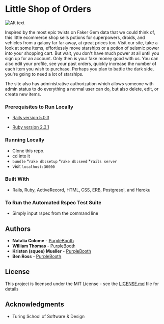# Little Shop of Orders

![Alt text](https://raw.github.com/Benja-Ross/little-shop/app/screen-shots/little_shop_page.png?raw=true)

Inspired by the most epic twists on Faker Gem data that we could think of, this little ecommerce shop sells potions for superpowers, droids, and vehicles from a galaxy far far away, at great prices too. Visit our site, take a look at some items, effortlessly move starships or a potion of seismic power into your shopping cart. But wait, you don't have much power at all until you sign up for an account. Only then is your fake money good with us. You can also edit your profile, see your past orders, quickly increase the number of each item you wish to purchase. Perhaps you plan to battle the dark side, you're going to need a lot of starships.

The site also has administrative authorization which allows someone with admin status to do everything a normal user can do, but also delete, edit, or create new items.

### Prerequisites to Run Locally

  * [Rails version 5.0.3](http://installrails.com/)

  * [Ruby version 2.3.1](https://www.ruby-lang.org/en/documentation/installation/)

### Running Locally

  * Clone this repo.
  * cd into it
  * ```bundle```
  *```rake db:setup```
  *```rake db:seed```
  *```rails server```
  * visit ```localhost:30000```

### Built With

 * Rails, Ruby, ActiveRecord, HTML, CSS, ERB, Postgresql, and Heroku

### To Run the Automated Rspec Test Suite

 * Simply input rspec from the command line

## Authors

* **Natalia Colome** - [PurpleBooth](https://github.com/nmcolome)
* **William Thomas** - [PurpleBooth](https://github.com/wthoma22)
* **Kristen (squee) Mueller** - [PurpleBooth](https://github.com/squeemishly)
* **Ben Ross** - [PurpleBooth](https://github.com/Benja-Ross)

## License

This project is licensed under the MIT License - see the [LICENSE.md](LICENSE.md) file for details

## Acknowledgments

* Turing School of Software & Design
